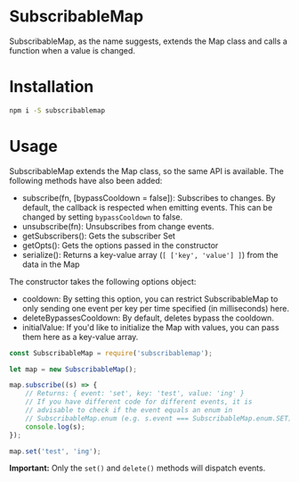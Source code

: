 # SubscribableMap

SubscribableMap, as the name suggests, extends the Map class and calls a function when a value is changed.

# Installation

```sh
npm i -S subscribablemap
```

# Usage

SubscribableMap extends the Map class, so the same API is available. The following methods have also been added:
- subscribe(fn, [bypassCooldown = false]): Subscribes to changes. By default, the callback is respected when emitting events. This can be changed by setting `bypassCooldown` to false.
- unsubscribe(fn): Unsubscribes from change events.
- getSubscribers(): Gets the subscriber Set
- getOpts(): Gets the options passed in the constructor
- serialize(): Returns a key-value array (`[ ['key', 'value'] ]`) from the data in the Map

The constructor takes the following options object:
- cooldown: By setting this option, you can restrict SubscribableMap to only sending one event per key per time specified (in milliseconds) here.
- deleteBypassesCooldown: By default, deletes bypass the cooldown.
- initialValue: If you'd like to initialize the Map with values, you can pass them here as a key-value array.

```js
const SubscribableMap = require('subscribablemap');

let map = new SubscribableMap();

map.subscribe((s) => {
	// Returns: { event: 'set', key: 'test', value: 'ing' }
	// If you have different code for different events, it is
	// advisable to check if the event equals an enum in
	// SubscribableMap.enum (e.g. s.event === SubscribableMap.enum.SET).
	console.log(s);
});

map.set('test', 'ing');
```

**Important:** Only the `set()` and `delete()` methods will dispatch events.